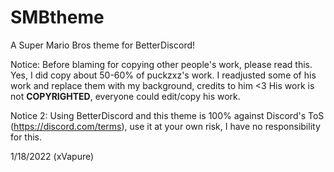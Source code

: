 # SMBtheme
A Super Mario Bros theme for BetterDiscord!

Notice: Before blaming for copying other people's work, please read this. Yes, I did copy about 50-60% of puckzxz's work. I readjusted some of his work and replace them with my background, credits to him <3 His work is not **COPYRIGHTED**, everyone could edit/copy his work.

Notice 2: Using BetterDiscord and this theme is 100% against Discord's ToS (https://discord.com/terms), use it at your own risk, I have no responsibility for this.

1/18/2022 (xVapure)

